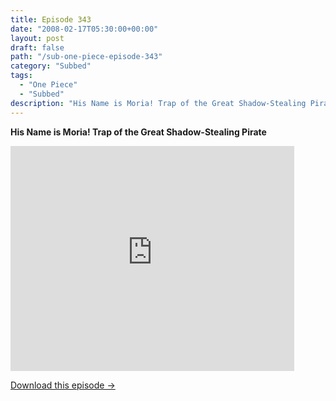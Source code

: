 ```yaml
---
title: Episode 343
date: "2008-02-17T05:30:00+00:00"
layout: post
draft: false
path: "/sub-one-piece-episode-343"
category: "Subbed"
tags:
  - "One Piece"
  - "Subbed"
description: "His Name is Moria! Trap of the Great Shadow-Stealing Pirate"
---
```


**His Name is Moria! Trap of the Great Shadow-Stealing Pirate**

<iframe width="640" height="360" src="https://www.rapidvideo.com/e/FXREPW4V1I" frameborder="0" marginwidth=0 marginheight=0 scrolling=no allowfullscreen style="max-width:90%;"></iframe>

<a href="http://ouo.io/qs/eCodkFEQ?s=https://www.rapidvideo.com/d/FXREPW4V1I" class="styled_a">Download this episode →</a>

